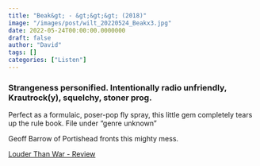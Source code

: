 ```yaml
---
title: "Beak&gt; - &gt;&gt;&gt; (2018)"
image: "/images/post/wilt_20220524_Beakx3.jpg"
date: 2022-05-24T00:00:00.0000000
draft: false
author: "David"
tags: []
categories: ["Listen"]
---
```

### Strangeness personified. Intentionally radio unfriendly, Krautrock(y), squelchy, stoner prog. 

 Perfect as a formulaic, poser-pop fly spray, this little gem completely tears up the rule book. File under “genre unknown”

 Geoff Barrow of Portishead fronts this mighty mess.

 [Louder Than War - Review](https://louderthanwar.com/269772-2/)